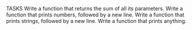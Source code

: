 TASKS
Write a function that returns the sum of all its parameters.
Write a function that prints numbers, followed by a new line.
Write a function that prints strings, followed by a new line.
Write a function that prints anything.
